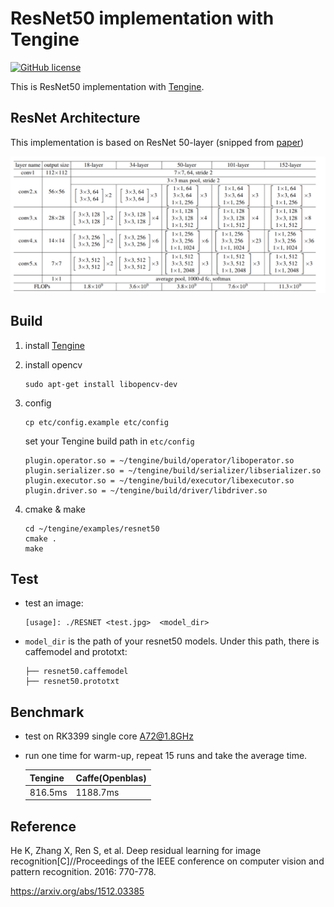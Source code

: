 # ResNet50 implementation with Tengine

[![GitHub license](http://OAID.github.io/pics/apache_2.0.svg)](./LICENSE)

This is ResNet50 implementation with [Tengine](https://github.com/OAID/Tengine).

## ResNet Architecture
This implementation is based on ResNet 50-layer (snipped from [paper](https://arxiv.org/abs/1512.03385))

![resnet50 architecture](images/architecture.jpg?raw=true "resnet50 architecture")
## Build
1. install [Tengine](https://github.com/OAID/Tengine)
2. install opencv
    ```
    sudo apt-get install libopencv-dev
    ```
3. config
    ```
    cp etc/config.example etc/config
    ```
    set your Tengine build path in `etc/config`
    ```
    plugin.operator.so = ~/tengine/build/operator/liboperator.so
    plugin.serializer.so = ~/tengine/build/serializer/libserializer.so
    plugin.executor.so = ~/tengine/build/executor/libexecutor.so
    plugin.driver.so = ~/tengine/build/driver/libdriver.so
    ```

4. cmake & make
    ```
    cd ~/tengine/examples/resnet50
    cmake .
    make
    ```


## Test
- test an image:

    ```
    [usage]: ./RESNET <test.jpg>  <model_dir>
    ```
- `model_dir` is the path of your resnet50 models. Under this path, there is caffemodel and prototxt:
    ```
    ├── resnet50.caffemodel
    ├── resnet50.prototxt
    ```

## Benchmark
- test on RK3399 single core A72@1.8GHz
- run one time for warm-up, repeat 15 runs and take the average time.

    |Tengine|Caffe(Openblas)|
    |-------|---------------|
    |816.5ms| 1188.7ms|

## Reference

He K, Zhang X, Ren S, et al. Deep residual learning for image recognition[C]//Proceedings of the IEEE conference on computer vision and pattern recognition. 2016: 770-778.

https://arxiv.org/abs/1512.03385


